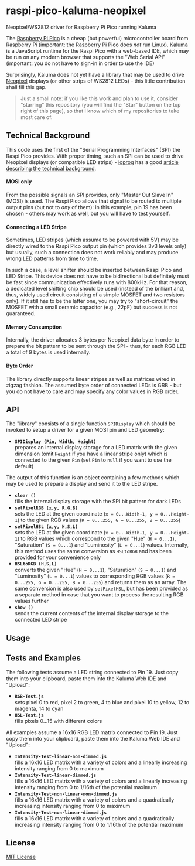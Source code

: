 # raspi-pico-kaluma-neopixel #

Neopixel/WS2812 driver for Raspberry Pi Pico running Kaluma

The [Raspberry Pi Pico](https://www.raspberrypi.com/products/raspberry-pi-pico/) is a cheap (but powerful) microcontroller board from Raspberry Pi (important: the Raspberry Pi Pico does _not_ run Linux). [Kaluma](https://kaluma.io/) is a JavaScript runtime for the Raspi Pico with a web-based IDE, which may be run on any modern browser that supports the "Web Serial API" (important: you do not have to sign-in in order to use the IDE)

Surprisingly, Kaluma does not yet have a library that may be used to drive [Neopixel](https://learn.adafruit.com/adafruit-neopixel-uberguide/the-magic-of-neopixels) displays (or other strips of WS2812 LEDs) - this little contribution shall fill this gap.

> Just a small note: if you like this work and plan to use it, consider "starring" this repository (you will find the "Star" button on the top right of this page), so that I know which of my repositories to take most care of.

## Technical Background ##

This code uses the first of the "Serial Programming Interfaces" (SPI) the Raspi Pico provides. With proper timing, such an SPI can be used to drive Neopixel displays (or compatible LED strips) - [ioprog](https://ioprog.com/) has a good [article describing the technical background](https://ioprog.com/2016/04/09/stm32f042-driving-a-ws2812b-using-spi/).

#### MOSI only ####

From the possible signals an SPI provides, only "Master Out Slave In" (MOSI) is used. The Raspi Pico allows that signal to be routed to multiple output pins (but not to _any_ of them): in this example, pin 19 has been chosen - others may work as well, but you will have to test yourself.

#### Connecting a LED Stripe ####

Sometimes, LED stripes (which assume to be powered with 5V) may be directly wired to the Raspi Pico output pin (which provides 3v3 levels only) but usually, such a connection does not work reliably and may produce wrong LED patterns from time to time.

In such a case, a level shifter should be inserted between Raspi Pico and LED Stripe. This device does not have to be bidirectional but definitely must be fast since communication effectively runs with 800kHz. For that reason, a dedicated level shifting chip should be used (instead of the brilliant and, thus, widely used circuit consisting of a simple MOSFET and two resistors only). If it still has to be the latter one, you may try to "short-circuit" the MOSFET with a small ceramic capacitor (e.g., 22pF) but success is not guaranteed.

#### Memory Consumption ####

Internally, the driver allocates 3 bytes per Neopixel data byte in order to prepare the bit pattern to be sent through the SPI - thus, for each RGB LED a total of 9 bytes is used internally.

#### Byte Order ####

The library directly supports linear stripes as well as matrices wired in zigzag fashion. The assumed byte order of connected LEDs is GRB - but you do not have to care and may specify any color values in RGB order.

## API ##

The "library" consists of a single function `SPIDisplay` which should be invoked to setup a driver for a given MOSI pin and LED geometry: 

* **`SPIDisplay (Pin, Width, Height)`**<br>prepares an internal display storage for a LED matrix with the given dimension (omit `Height` if you have a linear stripe only) which is connected to the given `Pin` (set `Pin` to `null` if you want to use the default)

The output of this function is an object containing a few methods which may be used to prepare a display and send it to the LED stripe.

* **`clear ()`**<br>fills the internal display storage with the SPI bit pattern for dark LEDs
* **`setPixelRGB (x,y, R,G,B)`**<br>sets the LED at the given coordinate (`x = 0...Width-1, y = 0...Height-1`) to the given RGB values (`R = 0...255, G = 0...255, B = 0...255`)
* **`setPixelHSL (x,y, H,S,L)`**<br>sets the LED at the given coordinate (`x = 0...Width-1, y = 0...Height-1`) to RGB values which correspond to the given "Hue" (`H = 0...1`), "Saturation" (`S = 0...1`) and "Luminosity" (`L = 0...1`) values. Internally, this method uses the same conversion as `HSLtoRGB` and has been provided for your convenience only
* **`HSLtoRGB (H,S,L)`**<br>converts the given "Hue" (`H = 0...1`), "Saturation" (`S = 0...1`) and "Luminosity" (`L = 0...1`) values to corresponding RGB values (`R = 0...255, G = 0...255, B = 0...255`) and returns them as an array. The same conversion is also used by `setPixelHSL`, but has been provided as a separate method in case that you want to process the resulting RGB values further
* **`show ()`**<br>sends the current contents of the internal display storage to the connected LED stripe

## Usage ##


## Tests and Examples ##

The following tests assume a LED string connected to Pin 19. Just copy them into your clipboard, paste them into the Kaluma Web IDE and "Upload":

* **`RGB-Test.js`**<br>sets pixel 0 to red, pixel 2 to green, 4 to blue and pixel 10 to yellow, 12 to magenta, 14 to cyan
* **`HSL-Test.js`**<br>fills pixels 0...15 with different colors

All examples assume a 16x16 RGB LED matrix connected to Pin 19. Just copy them into your clipboard, paste them into the Kaluma Web IDE and "Upload":

* **`Intensity-Test-linear-non-dimmed.js`**<br>fills a 16x16 LED matrix with a variety of colors and a linearly increasing intensity ranging from 0 to maximum
* **`Intensity-Test-linear-dimmed.js`**<br>fills a 16x16 LED matrix with a variety of colors and a linearly increasing intensity ranging from 0 to 1/16th of the potential maximum
* **`Intensity-Test-non-linear-non-dimmed.js`**<br>fills a 16x16 LED matrix with a variety of colors and a quadratically increasing intensity ranging from 0 to maximum
* **`Intensity-Test-non-linear-dimmed.js`**<br>fills a 16x16 LED matrix with a variety of colors and a quadratically increasing intensity ranging from 0 to 1/16th of the potential maximum

## License ##

[MIT License](LICENSE.md)

